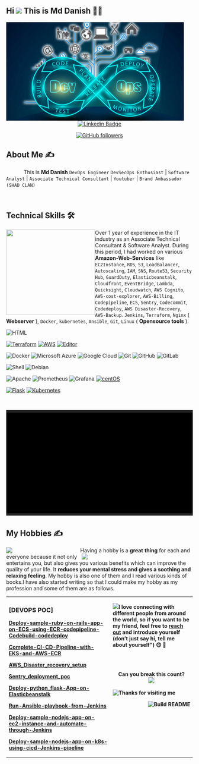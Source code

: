## Hi <img src="https://github.com/TheDudeThatCode/TheDudeThatCode/blob/master/Assets/Hi.gif" width="29px"> This is Md Danish 👨‍🎓

<!--Header-->
  <div>
  <img align="left" alt="GIF" src="2648921.jpg" width="480" height="265"/>
  </div>
  
  <!--social media icon-->
<div align="center">
  
[![Linkedin Badge](https://img.shields.io/badge/-Md%20Danish-blue?style=social&logo=Linkedin&logoColor=blue&link=https://www.linkedin.com/in/mddanishDevOpsengineer/)](https://www.linkedin.com/in/mddanishDevOpsengineer/) 
<!-- [![Twitter Badge](http://img.shields.io/badge/-@AlizeDre330-1ca0f1?style=social&logo=twitter&logoColor=blue&link=https://twitter.com/AlizeDre330)](https://twitter.com/AlizeDre330)  -->
[![GitHub followers](https://img.shields.io/github/followers/MdDanish?label=Follow&style=social)](https://github.com/Md-Danish-eng/?tab=follow)
<!-- [![Instagram Badge](https://img.shields.io/badge/-harvinder.singh.khalsa-blue?style=social&logo=Instagram&link=https://www.instagram.com/harvinder.singh.khalsa/)](https://www.instagram.com/harvinder.singh.khalsa/)  -->
</div>  



<!--About Me-->
<!-- <div>
 <p>
  <img width="240" height="230" align='right' src="https://github.com/hackcoderr/hackcoderr/blob/main/assets/oct-about.png"> 
</p> -->
  


## About Me ✍
 
 <!-- &nbsp;  &nbsp; &nbsp;  &nbsp;  &nbsp;  &nbsp; This is <b>Md Danish</b>, an aspiring engineer having expertise in latest and high-end technologies like Machine Learning, Artificial Intelligence, Deep Learning, IoT , NLP, Splunk, Docker, AWS, Cloud Computing, Big Data Analytics, Hadoop, Apache Spark and much more. I'm a curious person, who wants to know every bit of **DevOps** and **Cloud Computing**. <br> In my own words – “No technology is challenging or difficult or complex as the world says to us or approaches to us since it is MAN-MADE. You just need the right path or approach to understand the technology and take it further as per one’s requirement”. Right thinking or positive thinking that “Yes I Can Do It” can change one’s life drastically. And a very good approach would finding a right mentor. A good mentor can change your life and take you from zero to hero. In my case, Mr. Vimal Daga, my mentor. -->

 &nbsp;  &nbsp; &nbsp;  &nbsp;  &nbsp;  &nbsp; This is <b>Md Danish</b> ``DevOps Engineer``  ``DevSecOps Enthusiast`` | ``Software Analyst`` | ``Associate Technical Consultant`` | ``Youtuber`` | ``Brand Ambassador (SHAD CLAN)``
 
</div>
<br>
<!--technical skills-->

## Technical Skills 🛠 

<img align='left' src='https://camo.githubusercontent.com/2309797487e5e969659a3b545c96151807b04120a9cc2985f632ec94ba00c9f3/68747470733a2f2f6d656469612e67697068792e636f6d2f6d656469612f53576f536b4e36447854737a71494b4571762f67697068792e676966' width="240" height="230" >

Over 1 year of experience in the IT industry as an Associate Technical Consultant & Software Analyst.
During this period, I had worked on various **Amazon-Web-Services** like ``EC2Instance``, ``RDS``, ``S3``,
``LoadBalancer``, ``Autoscaling``, ``IAM``, ``SNS``, ``Route53``, ``Security Hub``, ``GuardDuty``, ``Elasticbeanstalk``, ``Cloudfront``,
``EventBridge``, ``Lambda``, ``Quicksight``, ``Cloudwatch``, ``AWS Cognito``, ``AWS-cost-explorer``, ``AWS-Billing``, ``Codepipeline``, ``ECS``, ``Sentry``, ``Codecommit``, ``Codedeploy``, ``AWS Disaster-Recovery``, ``AWS-Backup``.
``Jenkins``, ``Terraform``, ``Nginx`` ( **Webserver** ), ``Docker``, ``kubernetes``, ``Ansible``, ``Git``, ``Linux`` ( **Opensource tools** ).

<!-- ![C](https://img.shields.io/badge/-C-000?&logo=C)
![C++](https://img.shields.io/badge/-C++-00599C?style=flat-square&logo=c)
![JavaScript](https://img.shields.io/badge/-JavaScript-black?style=flat-square&logo=javascript)
![Python](https://img.shields.io/badge/-Python-black?style=flat-square&logo=Python)
[![FastAPI](https://img.shields.io/badge/Python_framework-FastAPI-teal?style=flat-square&logo=python&logoColor=white)](https://fastapi.tiangolo.com/)
![Java](https://img.shields.io/badge/-java-E34A86?style=flat-square&logo=java) -->
![HTML](https://img.shields.io/badge/-HTML-E34F26?style=flat-square&logo=html5&logoColor=white)
<!-- ![CSS3](https://img.shields.io/badge/-CSS3-1572B6?style=flat-square&logo=css3)
![Bootstrap](https://img.shields.io/badge/-Bootstrap-563D7C?style=flat-square&logo=bootstrap) -->
[![Terraform](https://img.shields.io/badge/Learning-Terraform-623ce4?style=flat-square&logo=terraform&logoColor=white)](https://www.terraform.io/)
[![AWS](https://img.shields.io/badge/Learning-AWS-FF9900?style=flat-square&logo=amazon-aws&logoColor=white)](https://github.com/br3ndonland/awsdev)
[![Editor](https://img.shields.io/badge/Editor-VSCode-blue?style=flat-square&logo=visual-studio-code&logoColor=white)](https://code.visualstudio.com/)
<!-- ![MySQL](https://img.shields.io/badge/-MySQL-black?style=flat-square&logo=mysql) -->
![Docker](https://img.shields.io/badge/-Docker-black?style=flat-square&logo=docker)
![Microsoft Azure](https://img.shields.io/badge/Microsoft%20Azure-232F7E?style=flat-square&logo=microsoft-azure)
![Google Cloud](https://img.shields.io/badge/Google%20Cloud-black?style=flat-square&logo=google-cloud)
![Git](https://img.shields.io/badge/-Git-black?style=flat-square&logo=git)
![GitHub](https://img.shields.io/badge/-GitHub-181717?style=flat-square&logo=github)
![GitLab](https://img.shields.io/badge/-GitLab-FCA121?style=flat-square&logo=gitlab)
<!-- ![Raspberry Pi](https://img.shields.io/badge/-Raspberry%20Pi-C51A4A?style=flat-square&logo=Raspberry-Pi)
[![OS](https://img.shields.io/badge/OS-Linux-informational?style=flat-square&logo=linux&logoColor=white)](https://en.wikipedia.org/wiki/Linux) -->
 ![Shell](https://img.shields.io/badge/-Shell-blasck?style=plastic&logo=Shell)
 ![Debian](https://img.shields.io/badge/-Debian-A80030?style=flat-square&logo=Debian&logoColor=white)
 <!-- ![Slack](https://img.shields.io/badge/-Slack-E01563?style=flat-square&logo=Slack&logoColor=white) -->
 ![Apache](https://img.shields.io/badge/-Apache-D22128?style=flat-square&logo=Apache&logoColor=white)
 ![Prometheus](https://img.shields.io/badge/-Prometheus-000?&logo=Prometheus)
 ![Grafana](https://img.shields.io/badge/-Grafana-000?&logo=Grafana)
 [![centOS](https://img.shields.io/badge/CentOS-7.0-blue?style=flat-square&logo=CentOS&logoColor=262577)](https://www.centos.org/)
 <!-- [![Pycharm](https://img.shields.io/badge/IDE-PyCharm-yellow?style=flat-square&logo=JetBrains)](https://www.jetbrains.com/pycharm/) -->
 [![Flask](https://img.shields.io/badge/-Flask-000000?style=flat-square&logo=Flask&logoColor=ffffff)](https://flask.palletsprojects.com/)
 [![Kubernetes](https://img.shields.io/badge/-Kubernetes-326CE5?style=flat-square&logo=Kubernetes&logoColor=ffffff)](https://kubernetes.io/)
<!-- ![Android](https://img.shields.io/badge/-Android-black?logo=android&style=social)&nbsp;&nbsp; -->
<!-- ![LATEX](https://img.shields.io/badge/-LATEX-black?logo=latex&style=social)&nbsp;&nbsp; -->

<br>
<p align="center">
  <img src="https://github.com/amit17133129/amit17133129/blob/main/MySkills.gif?raw=true"/>
</p>





 <!--My Hobbies-->
 
 

## My Hobbies ✍

<img align='left' src='https://media.giphy.com/media/M9gbBd9nbDrOTu1Mqx/giphy.gif' width='200"'>
 
Having a hobby is a <b>great</b> <img align='right' src='https://github.com/hackcoderr/hackcoderr/blob/main/assets/hobby.png' width='300"'><b>thing</b> for each and everyone because it not only entertains you,
but also gives you various benefits which can improve the quality of your life. It <b>reduces your mental stress and gives a soothing and relaxing feeling</b>. My hobby is also one of them and I read various kinds of books.I have also started writing so that I could make my hobby as my profession and some of them are as follows.


<!--Github Progess bar-->

<!-- ## Quick Overview 📝 -->
 
 <!-- <p align="center"> 
  
  
  
  [![GitHub Game of Life](https://github4life.herokuapp.com/HarvinderSinghDiwan.gif?z=6)](https://github4life.herokuapp.com/HarvinderSinghDiwan)
  
  ![Harvinder's GitHub Activity Graph](https://activity-graph.herokuapp.com/graph?username=HarvinderSinghDiwan&theme=dracula)
  
  
</p>
<img align="left" width="48%" src="https://github-readme-stats.anuraghazra1.vercel.app/api?username=HarvinderSinghDiwan&show_icons=true&include_all_commits=true&theme=radical" alt="Harvinder's github stats" />
</p>
<img align="center" width="48%" src="https://github-readme-streak-stats.herokuapp.com/?user=HarvinderSinghDiwan&theme=tokyonight" alt="HarvinderSinghDiwan"/>
 <img align="center"  width="40%" src="https://github-readme-stats.anuraghazra1.vercel.app/api/top-langs/?username=HarvinderSinghDiwan&layout=compact&theme=radical" alt="HarvinderSinghDiwan" /> -->
 
 
 <!--BLOG Process-->
<b>
<table><tr><td valign="top" width="33%">

### [DEVOPS POC]
<!-- recent_releases starts -->
[Deploy-sample-ruby-on-rails-app-on-ECS-using-ECR-codepipeline-Codebuild-codedeploy](https://github.com/Md-Danish-eng/Deploy-sample-ruby-on-rails-app-on-ECS-using-ECR-codepipeline-Codebuild-codedeploy)

[Complete-CI-CD-Pipeline-with-EKS-and-AWS-ECR](https://github.com/Md-Danish-eng/Complete-CI-CD-Pipeline-with-EKS-and-AWS-ECR)

[AWS_Disaster_recovery_setup](https://github.com/Md-Danish-eng/AWS_Disaster_recovery_setup)

[Sentry_deployment_poc](https://github.com/Md-Danish-eng/Sentry_deployment_poc)

[Deploy-python_flask-App-on-Elasticbeanstalk](https://github.com/Md-Danish-eng/Deploy-python_flask-App-on-Elasticbeanstalk)

[Run-Ansible-playbook-from-Jenkins](https://github.com/Md-Danish-eng/Run-Ansible-playbook-from-Jenkins)

[Deploy-sample-nodejs-app-on-ec2-instance-and-automate-through-Jenkins](https://github.com/Md-Danish-eng/Deploy-sample-nodejs-app-on-ec2-instance-and-automate-through-Jenkins)

[Deploy-sample-nodejs-app-on-k8s-using-cicd-Jenkins-pipeline](https://github.com/Md-Danish-eng/Deploy-sample-nodejs-app-on-k8s-using-cicd-Jenkins-pipeline)
  
</td><td valign="top" width="33%"> 

 
<!-- <!-- ### [Security]
<!-- recent_releases starts -->
 <!-- [CREATION OF MALICIOUS VIRUS](https://github.com/HarvinderSinghDiwan/MustaafVirus)
  
</td><td valign="top" width="33%"> -->


<!-- ### [Machine Learning]
<!-- blog starts -->
<!-- [ADHOC PRACTICALS](https://github.com/HarvinderSinghDiwan/Adhoc_Workshop) --> 

<!-- </td><td valign="top" width="33%"> -->

<!-- ### [Cloud] -->
<!-- tils starts -->
<!-- [KASM PRACTICALS](https://github.com/HarvinderSinghDiwan/kasm)
  
</td></tr></table> </b> --> 

<img src="https://media.giphy.com/media/LnQjpWaON8nhr21vNW/giphy.gif" width="60"><b>I love connecting with different people from around the world, so if you want to be my friend, feel free to [reach out](https://www.linkedin.com/in/mddanishDevOpsengineer/) and introduce yourself (don’t just say hi, tell me about yourself")</b> 😊 💜


<!-- <div align="center">
<a href="https://github.com/Md-Danish-eng target="_blank">
<img src=https://img.shields.io/badge/github-%2324292e.svg?&style=for-the-badge&logo=github&logoColor=white alt=github style="margin-bottom: 5px;" />
</a> -->
<!-- <a href="https://www.facebook.com/HarvinderSinghDiwan" target="_blank">
<img src=https://img.shields.io/badge/facebook-%232E87FB.svg?&style=for-the-badge&logo=facebook&logoColor=white alt=facebook style="margin-bottom: 5px;" />
</a>
<a href="https://medium.com/@HarvinderSinghDiwan" target="_blank"><img alt="Medium" src="https://img.shields.io/badge/medium-%2312100E.svg?&style=for-the-badge&logo=medium&logoColor=white" />
</a> -->
<!-- <a href="https://www.linkedin.com/in/mddanishDevOpsengineer/" target="_blank">
<img src=https://img.shields.io/badge/linkedin-%231E77B5.svg?&style=for-the-badge&logo=linkedin&logoColor=white alt=linkedin style="margin-bottom: 5px;" />
</a> -->
<!-- <a href="https://instagram.com/harvinder.singh.khalsa" target="_blank">
<img src=https://img.shields.io/badge/instagram-%23000000.svg?&style=for-the-badge&logo=instagram&logoColor=white alt=instagram style="margin-bottom: 5px;" />
</a>   -->


</div>  

<br><br>
<p align="center"> 
 <b> Can you break this count?</b><br>
  <img src="https://profile-counter.glitch.me/MdDanish/count.svg" />
</p>

   
<img height="120" alt="Thanks for visiting me" width="100%" src="https://raw.githubusercontent.com/BrunnerLivio/brunnerlivio/master/images/marquee.svg" />



<a href="https://github.com/Md-Danish-eng"><img src="https://github.com/simonw/simonw/workflows/Build%20README/badge.svg" align="right" alt="Build README">



